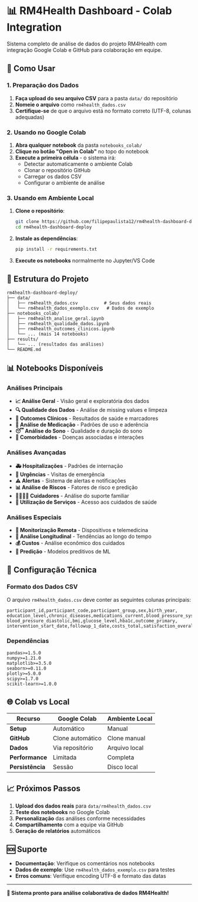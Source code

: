 # 📊 RM4Health Dashboard - Colab Integration

Sistema completo de análise de dados do projeto RM4Health com integração Google Colab e GitHub para colaboração em equipe.

## 🚀 Como Usar

### 1. Preparação dos Dados

1. **Faça upload do seu arquivo CSV** para a pasta `data/` do repositório
2. **Nomeie o arquivo** como `rm4health_dados.csv`
3. **Certifique-se** de que o arquivo está no formato correto (UTF-8, colunas adequadas)

### 2. Usando no Google Colab

1. **Abra qualquer notebook** da pasta `notebooks_colab/`
2. **Clique no botão "Open in Colab"** no topo do notebook
3. **Execute a primeira célula** - o sistema irá:
   - Detectar automaticamente o ambiente Colab
   - Clonar o repositório GitHub
   - Carregar os dados CSV
   - Configurar o ambiente de análise

### 3. Usando em Ambiente Local

1. **Clone o repositório**:
   ```bash
   git clone https://github.com/filipepaulista12/rm4health-dashboard-deploy.git
   cd rm4health-dashboard-deploy
   ```

2. **Instale as dependências**:
   ```bash
   pip install -r requirements.txt
   ```

3. **Execute os notebooks** normalmente no Jupyter/VS Code

## 📁 Estrutura do Projeto

```
rm4health-dashboard-deploy/
├── data/
│   ├── rm4health_dados.csv          # Seus dados reais
│   └── rm4health_dados_exemplo.csv   # Dados de exemplo
├── notebooks_colab/
│   ├── rm4health_analise_geral.ipynb
│   ├── rm4health_qualidade_dados.ipynb
│   ├── rm4health_outcomes_clinicos.ipynb
│   └── ... (mais 14 notebooks)
├── results/
│   └── ... (resultados das análises)
└── README.md
```

## 📊 Notebooks Disponíveis

### Análises Principais
- **📈 Análise Geral** - Visão geral e exploratória dos dados
- **🔍 Qualidade dos Dados** - Análise de missing values e limpeza
- **🏥 Outcomes Clínicos** - Resultados de saúde e marcadores
- **💊 Análise de Medicação** - Padrões de uso e aderência
- **😴 Análise do Sono** - Qualidade e duração do sono
- **🔬 Comorbidades** - Doenças associadas e interações

### Análises Avançadas
- **🚑 Hospitalizações** - Padrões de internação
- **🚨 Urgências** - Visitas de emergência
- **⚠️ Alertas** - Sistema de alertas e notificações
- **📊 Análise de Riscos** - Fatores de risco e predição
- **👨‍👩‍👧‍👦 Cuidadores** - Análise do suporte familiar
- **🏥 Utilização de Serviços** - Acesso aos cuidados de saúde

### Análises Especiais
- **📱 Monitorização Remota** - Dispositivos e telemedicina
- **📅 Análise Longitudinal** - Tendências ao longo do tempo
- **💰 Custos** - Análise econômico dos cuidados
- **🔮 Predição** - Modelos preditivos de ML

## 🔧 Configuração Técnica

### Formato dos Dados CSV

O arquivo `rm4health_dados.csv` deve conter as seguintes colunas principais:

```csv
participant_id,participant_code,participant_group,sex,birth_year,
education_level,chronic_diseases,medications_current,blood_pressure_systolic,
blood_pressure_diastolic,bmi,glucose_level,hba1c,outcome_primary,
intervention_start_date,followup_1_date,costs_total,satisfaction_overall
```

### Dependências

```
pandas>=1.5.0
numpy>=1.21.0
matplotlib>=3.5.0
seaborn>=0.11.0
plotly>=5.0.0
scipy>=1.7.0
scikit-learn>=1.0.0
```

## 🌐 Colab vs Local

| Recurso | Google Colab | Ambiente Local |
|---------|-------------|----------------|
| **Setup** | Automático | Manual |
| **GitHub** | Clone automático | Clone manual |
| **Dados** | Via repositório | Arquivo local |
| **Performance** | Limitada | Completa |
| **Persistência** | Sessão | Disco local |

## 📈 Próximos Passos

1. **Upload dos dados reais** para `data/rm4health_dados.csv`
2. **Teste dos notebooks** no Google Colab
3. **Personalização** das análises conforme necessidades
4. **Compartilhamento** com a equipe via GitHub
5. **Geração de relatórios** automáticos

## 🆘 Suporte

- **Documentação**: Verifique os comentários nos notebooks
- **Dados de exemplo**: Use `rm4health_dados_exemplo.csv` para testes
- **Erros comuns**: Verifique encoding UTF-8 e formato das datas

---

**🎯 Sistema pronto para análise colaborativa de dados RM4Health!**
